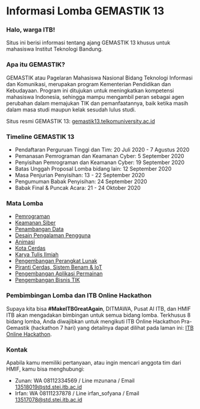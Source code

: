 # Informasi Lomba GEMASTIK 13

### Halo, warga ITB!

Situs ini berisi informasi tentang ajang GEMASTIK 13 khusus untuk mahasiswa Institut Teknologi Bandung.

### Apa itu GEMASTIK?

GEMASTIK atau Pagelaran Mahasiswa Nasional Bidang Teknologi Informasi dan Komunikasi, merupakan program Kementerian Pendidikan dan Kebudayaan. Program ini ditujukan untuk meningkatkan kompetensi mahasiswa Indonesia, sehingga mampu mengambil peran sebagai agen perubahan dalam memajukan TIK dan pemanfaatannya, baik ketika masih dalam masa studi maupun kelak sesudah lulus studi.


Situs resmi GEMASTIK 13: [gemastik13.telkomuniversity.ac.id](https://gemastik13.telkomuniversity.ac.id/)

### Timeline GEMASTIK 13
- Pendaftaran Perguruan Tinggi dan Tim: 20 Juli 2020 - 7 Agustus 2020
- Pemanasan Pemrograman dan Keamanan Cyber: 5 September 2020
- Penyisihan Pemrograman dan Keamanan Cyber: 19 September 2020
- Batas Unggah Proposal Lomba bidang lain: 12 September 2020
- Masa Penjurian Penyisihan: 13 - 22 September 2020
- Pengumuman Babak Penyisihan: 24 September 2020
- Babak Final & Puncak Acara: 21 - 24 Oktober 2020

### Mata Lomba
- [Pemrograman](pemrograman)
- [Keamanan Siber](keamanan-siber)
- [Penambangan Data](penambangan-data)
- [Desain Pengalaman Pengguna](desain-pengalaman-pengguna)
- [Animasi](animasi)
- [Kota Cerdas](kota-cerdas)
- [Karya Tulis Ilmiah](karya-tulis-ilmiah)
- [Pengembangan Perangkat Lunak](pengembangan-perangkat-lunak)
- [Piranti Cerdas, Sistem Benam & IoT](piranti-cerdas)
- [Pengembangan Aplikasi Permainan](pengembangan-aplikasi-permainan)
- [Pengembangan Bisnis TIK](pengembangan-bisnis-tik)

### Pembimbingan Lomba dan ITB Online Hackathon
Supaya kita bisa **#MakeITBGreatAgain**, DITMAWA, Pusat AI ITB, dan HMIF ITB akan mengadakan bimbingan untuk semua bidang lomba. 
Terkhusus 8 bidang lomba, Anda diwajibkan untuk mengikuti ITB Online Hackathon Pra-Gemastik (hackathon 7 hari) yang detailnya dapat dilihat pada laman ini: [ITB Online Hackathon](hackathon).

### Kontak
Apabila kamu memiliki pertanyaan, atau ingin mencari anggota tim dari HMIF, kamu bisa menghubungi:

- Zunan: WA 08112334569 / Line mzunana / Email 13518019@std.stei.itb.ac.id
- Irfan: WA 08111237878 / Line irfan_sofyana / Email 13517078@std.stei.itb.ac.id
